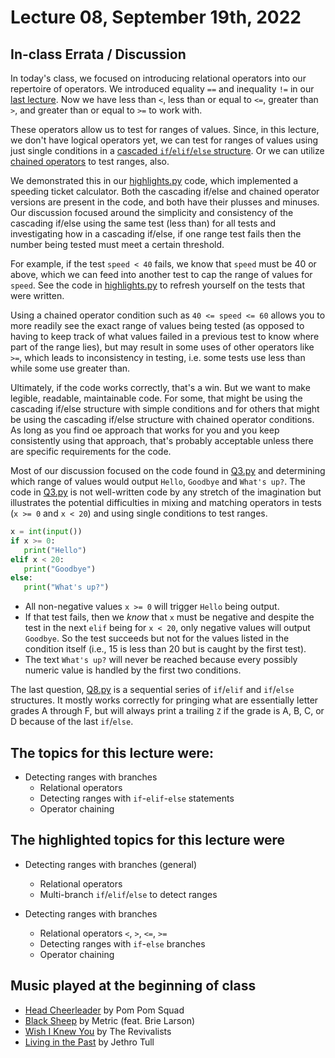 # Lecture 08, September 19th, 2022

## In-class Errata / Discussion

In today's class, we focused on introducing relational operators into our repertoire of operators. We introduced equality `==` and inequality `!=` in our [last lecture](../Lecture_07). Now we have less than `<`, less than or equal to `<=`, greater than `>`, and greater than or equal to `>=` to work with.

These operators allow us to test for ranges of values. Since, in this lecture, we don't have logical operators yet, we can test for ranges of values using just single conditions in a [cascaded `if`/`elif`/`else` structure](https://kodify.net/python/if-else/cascaded-if/). Or we can utilize [chained operators](https://www.geeksforgeeks.org/chaining-comparison-operators-python/) to test ranges, also.

We demonstrated this in our [highlights.py](highlights.py) code, which implemented a speeding ticket calculator. Both the cascading if/else and chained operator versions are present in the code, and both have their plusses and minuses. Our discussion focused around the simplicity and consistency of the cascading if/else using the same test (less than) for all tests and investigating how in a cascading if/else, if one range test fails then the number being tested must meet a certain threshold. 

For example, if the test `speed < 40` fails, we know that `speed` must be 40 or above, which we can feed into another test to cap the range of values for `speed`.  See the code in [highlights.py](highlights.py) to refresh yourself on the tests that were written. 

Using a chained operator condition such as `40 <= speed <= 60` allows you to more readily see the exact range of values being tested (as opposed to having to keep track of what values failed in a previous test to know where part of the range lies), but may result in some uses of other operators like `>=`, which leads to inconsistency in testing, i.e. some tests use less than while some use greater than.

Ultimately, if the code works correctly, that's a win. But we want to make legible, readable, maintainable code. For some, that might be using the cascading if/else structure with simple conditions and for others that might be using the cascading if/else structure with chained operator conditions. As long as you find oe approach that works for you and you keep consistently using that approach, that's probably acceptable unless there are specific requirements for the code.

Most of our discussion focused on the code found in [Q3.py](Q3.py) and determining which range of values would output `Hello`, `Goodbye` and `What's up?`. The code in [Q3.py](Q3.py) is not well-written code by any stretch of the imagination but illustrates the potential difficulties in mixing and matching operators in tests (`x >= 0` and `x < 20`) and using single conditions to test ranges.

```python
x = int(input())
if x >= 0:
   print("Hello")
elif x < 20:
   print("Goodbye")
else:
   print("What's up?")
```

* All non-negative values `x >= 0` will trigger `Hello` being output.
* If that test fails, then we _know_ that `x` must be negative and despite the test in the next `elif` being for `x < 20`, only negative values will output `Goodbye`. So the test succeeds but not for the values listed in the condition itself (i.e., 15 is less than 20 but is caught by the first test).
* The text `What's up?` will never be reached because every possibly numeric value is handled by the first two conditions.

The last question, [Q8.py](Q8.py) is a sequential series of `if`/`elif` and `if`/`else` structures. It mostly works correctly for pringing what are essentially letter grades A through F, but will always print a trailing `Z` if the grade is A, B, C, or D because of the last `if`/`else`.

## The topics for this lecture were:

* Detecting ranges with branches
	- Relational operators
	- Detecting ranges with `if`-`elif`-`else` statements
	- Operator chaining


## The highlighted topics for this lecture were

* Detecting ranges with branches (general)
	- Relational operators
	- Multi-branch `if`/`elif`/`else` to detect ranges

* Detecting ranges with branches
	- Relational operators `<`, `>`, `<=`, `>=`
	- Detecting ranges with `if`-`else` branches
	- Operator chaining

## Music played at the beginning of class

* [Head Cheerleader](https://www.youtube.com/watch?v=6clF3e1m80U) by Pom Pom Squad
* [Black Sheep](https://www.youtube.com/watch?v=1xcSDYy3Dl4) by Metric (feat. Brie Larson)
* [Wish I Knew You](https://www.youtube.com/watch?v=o0Pt7M0weUI) by The Revivalists
* [Living in the Past](https://www.youtube.com/watch?v=m__wmsIn99E) by Jethro Tull
